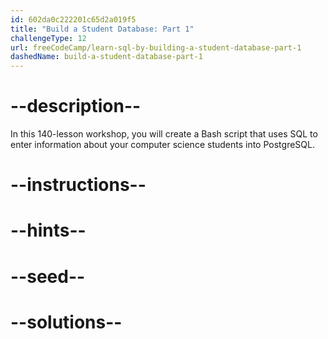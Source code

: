 ```yaml
---
id: 602da0c222201c65d2a019f5
title: "Build a Student Database: Part 1"
challengeType: 12
url: freeCodeCamp/learn-sql-by-building-a-student-database-part-1
dashedName: build-a-student-database-part-1
---
```


# --description--

In this 140-lesson workshop, you will create a Bash script that uses SQL to enter information about your computer science students into PostgreSQL.

# --instructions--

# --hints--

# --seed--

# --solutions--
